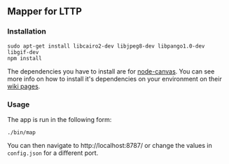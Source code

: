 ## Mapper for LTTP

### Installation

```shell
sudo apt-get install libcairo2-dev libjpeg8-dev libpango1.0-dev libgif-dev
npm install
```

The dependencies you have to install are for [node-canvas](https://github.com/LearnBoost/node-canvas). You can see more info
on how to install it's dependencies on your environment on their [wiki pages](https://github.com/LearnBoost/node-canvas/wiki).

### Usage

The app is run in the following form:

```shell
./bin/map
```

You can then navigate to http://localhost:8787/ or change the values in `config.json` for a different port.